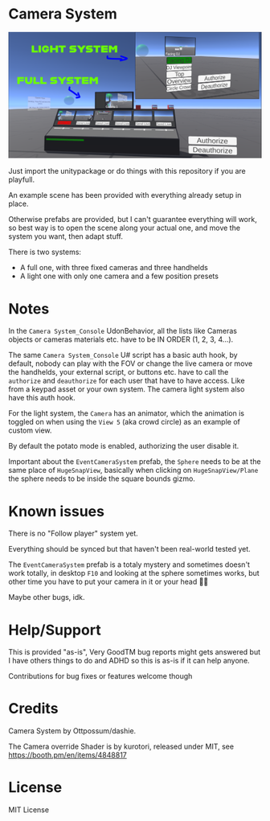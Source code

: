 # Camera System

![example](example.png)

Just import the unitypackage or do things with this repository if you are playfull.

An example scene has been provided with everything already setup in place.

Otherwise prefabs are provided, but I can't guarantee everything will work, so best way is to open the scene along your actual one, and move the system you want, then adapt stuff.

There is two systems:

- A full one, with three fixed cameras and three handhelds
- A light one with only one camera and a few position presets

# Notes

In the `Camera System_Console` UdonBehavior, all the lists like Cameras objects or cameras materials etc. have to be IN ORDER (1, 2, 3, 4...).

The same `Camera System_Console` U# script has a basic auth hook, by default, nobody can play with the FOV or change the live camera or move the handhelds, your external script, or buttons etc. have to call the `authorize` and `deauthorize` for each user that have to have access. Like from a keypad asset or your own system.
The camera light system also have this auth hook.

For the light system, the `Camera` has an animator, which the animation is toggled on when using the `View 5` (aka crowd circle) as an example of custom view.

By default the potato mode is enabled, authorizing the user disable it.

Important about the `EventCameraSystem` prefab, the `Sphere` needs to be at the same place of `HugeSnapView`, basically when clicking on `HugeSnapView/Plane` the sphere needs to be inside the square bounds gizmo.

# Known issues

There is no "Follow player" system yet.

Everything should be synced but that haven't been real-world tested yet.

The `EventCameraSystem` prefab is a totaly mystery and sometimes doesn't work totally, in desktop `F10` and looking at the sphere sometimes works, but other time you have to put your camera in it or your head 🤷‍♀️

Maybe other bugs, idk.

# Help/Support

This is provided "as-is", Very GoodTM bug reports might gets answered but I have others things to do and ADHD so this is as-is if it can help anyone.

Contributions for bug fixes or features welcome though

# Credits
Camera System by Ottpossum/dashie.

The Camera override Shader is by kurotori, released under MIT, see https://booth.pm/en/items/4848817

# License
MIT License
